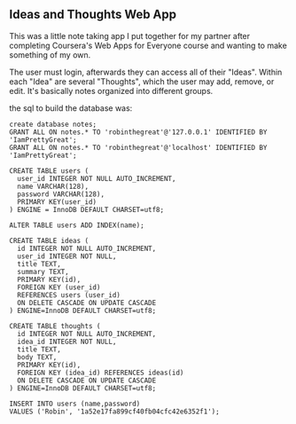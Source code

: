 Ideas and Thoughts Web App
--------------------------
This was a little note taking app I put together for my partner after completing Coursera's
Web Apps for Everyone course and wanting to make something of my own.

The user must login, afterwards they can access all of their "Ideas". Within each
"Idea" are several "Thoughts", which the user may add, remove, or edit. It's basically
notes organized into different groups. 

the sql to build the database was:

```
create database notes;
GRANT ALL ON notes.* TO 'robinthegreat'@'127.0.0.1' IDENTIFIED BY 'IamPrettyGreat';
GRANT ALL ON notes.* TO 'robinthegreat'@'localhost' IDENTIFIED BY 'IamPrettyGreat';

CREATE TABLE users (
  user_id INTEGER NOT NULL AUTO_INCREMENT,
  name VARCHAR(128),
  password VARCHAR(128),
  PRIMARY KEY(user_id)
) ENGINE = InnoDB DEFAULT CHARSET=utf8;

ALTER TABLE users ADD INDEX(name);

CREATE TABLE ideas (
  id INTEGER NOT NULL AUTO_INCREMENT,
  user_id INTEGER NOT NULL,
  title TEXT,
  summary TEXT,
  PRIMARY KEY(id),
  FOREIGN KEY (user_id)
  REFERENCES users (user_id)
  ON DELETE CASCADE ON UPDATE CASCADE
) ENGINE=InnoDB DEFAULT CHARSET=utf8;

CREATE TABLE thoughts (
  id INTEGER NOT NULL AUTO_INCREMENT,
  idea_id INTEGER NOT NULL,
  title TEXT,
  body TEXT,
  PRIMARY KEY(id),
  FOREIGN KEY (idea_id) REFERENCES ideas(id)
  ON DELETE CASCADE ON UPDATE CASCADE
) ENGINE=InnoDB DEFAULT CHARSET=utf8;

INSERT INTO users (name,password)
VALUES ('Robin', '1a52e17fa899cf40fb04cfc42e6352f1');
```
